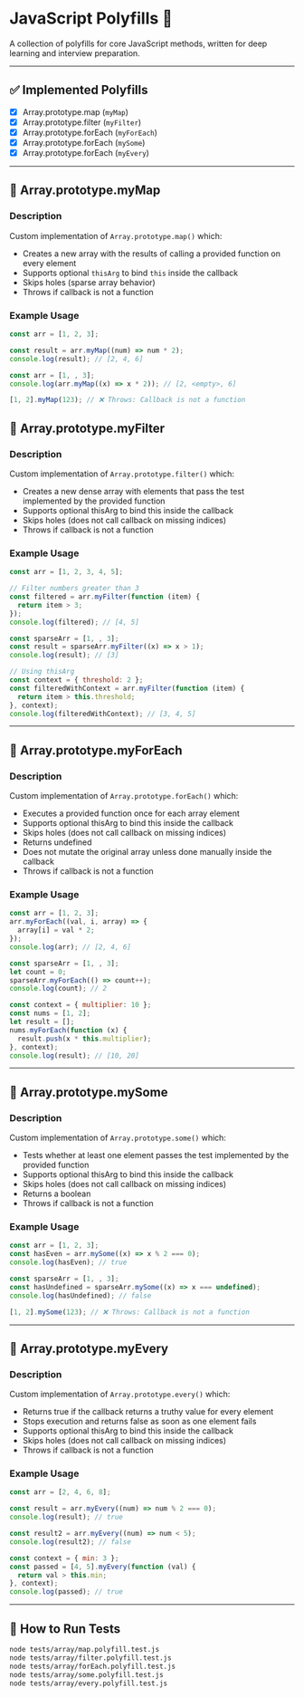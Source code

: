 # JavaScript Polyfills 🔧

A collection of polyfills for core JavaScript methods, written for deep learning and interview preparation.

---

## ✅ Implemented Polyfills

- [x] Array.prototype.map (`myMap`)
- [x] Array.prototype.filter (`myFilter`)
- [x] Array.prototype.forEach (`myForEach`)
- [x] Array.prototype.forEach (`mySome`)
- [x] Array.prototype.forEach (`myEvery`)

---

## 📘 Array.prototype.myMap

### Description

Custom implementation of `Array.prototype.map()` which:

- Creates a new array with the results of calling a provided function on every element
- Supports optional `thisArg` to bind `this` inside the callback
- Skips holes (sparse array behavior)
- Throws if callback is not a function

### Example Usage

```js
const arr = [1, 2, 3];

const result = arr.myMap((num) => num * 2);
console.log(result); // [2, 4, 6]

const arr = [1, , 3];
console.log(arr.myMap((x) => x * 2)); // [2, <empty>, 6]

[1, 2].myMap(123); // ❌ Throws: Callback is not a function
```

## 📘 Array.prototype.myFilter

### Description

Custom implementation of `Array.prototype.filter()` which:

- Creates a new dense array with elements that pass the test implemented by the provided function
- Supports optional thisArg to bind this inside the callback
- Skips holes (does not call callback on missing indices)
- Throws if callback is not a function

### Example Usage

```js
const arr = [1, 2, 3, 4, 5];

// Filter numbers greater than 3
const filtered = arr.myFilter(function (item) {
  return item > 3;
});
console.log(filtered); // [4, 5]

const sparseArr = [1, , 3];
const result = sparseArr.myFilter((x) => x > 1);
console.log(result); // [3]

// Using thisArg
const context = { threshold: 2 };
const filteredWithContext = arr.myFilter(function (item) {
  return item > this.threshold;
}, context);
console.log(filteredWithContext); // [3, 4, 5]
```

---

## 📘 Array.prototype.myForEach

### Description

Custom implementation of `Array.prototype.forEach()` which:

- Executes a provided function once for each array element
- Supports optional thisArg to bind this inside the callback
- Skips holes (does not call callback on missing indices)
- Returns undefined
- Does not mutate the original array unless done manually inside the callback
- Throws if callback is not a function

### Example Usage

```js
const arr = [1, 2, 3];
arr.myForEach((val, i, array) => {
  array[i] = val * 2;
});
console.log(arr); // [2, 4, 6]

const sparseArr = [1, , 3];
let count = 0;
sparseArr.myForEach(() => count++);
console.log(count); // 2

const context = { multiplier: 10 };
const nums = [1, 2];
let result = [];
nums.myForEach(function (x) {
  result.push(x * this.multiplier);
}, context);
console.log(result); // [10, 20]
```

---

## 📘 Array.prototype.mySome

### Description

Custom implementation of `Array.prototype.some()` which:

- Tests whether at least one element passes the test implemented by the provided function
- Supports optional thisArg to bind this inside the callback
- Skips holes (does not call callback on missing indices)
- Returns a boolean
- Throws if callback is not a function

### Example Usage

```js
const arr = [1, 2, 3];
const hasEven = arr.mySome((x) => x % 2 === 0);
console.log(hasEven); // true

const sparseArr = [1, , 3];
const hasUndefined = sparseArr.mySome((x) => x === undefined);
console.log(hasUndefined); // false

[1, 2].mySome(123); // ❌ Throws: Callback is not a function
```

---

## 📘 Array.prototype.myEvery

### Description

Custom implementation of `Array.prototype.every()` which:

- Returns true if the callback returns a truthy value for every element
- Stops execution and returns false as soon as one element fails
- Supports optional thisArg to bind this inside the callback
- Skips holes (does not call callback on missing indices)
- Throws if callback is not a function

### Example Usage

```js
const arr = [2, 4, 6, 8];

const result = arr.myEvery((num) => num % 2 === 0);
console.log(result); // true

const result2 = arr.myEvery((num) => num < 5);
console.log(result2); // false

const context = { min: 3 };
const passed = [4, 5].myEvery(function (val) {
  return val > this.min;
}, context);
console.log(passed); // true
```

---

## 🧪 How to Run Tests

```bash
node tests/array/map.polyfill.test.js
node tests/array/filter.polyfill.test.js
node tests/array/forEach.polyfill.test.js
node tests/array/some.polyfill.test.js
node tests/array/every.polyfill.test.js

```

